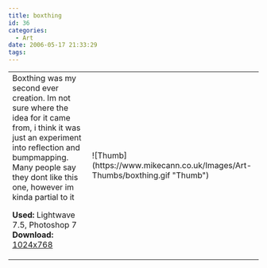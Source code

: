 ```yaml
---
title: boxthing
id: 36
categories:
  - Art
date: 2006-05-17 21:33:29
tags:
---
```


<table width="100%" cellspacing="0" cellpadding="0" border="0">
<tr>
<td>Boxthing was my second ever creation. Im not sure where the idea for it came from, i think it was just an experiment into reflection and bumpmapping. Many people say they dont like this one, however im kinda partial to it

<span style="font-weight: bold">Used:</span> Lightwave 7.5, Photoshop 7
<span style="font-weight: bold">Download:</span> [1024x768](https://www.mikecann.co.uk/Images/Art-Full/boxthing.jpg)</td>
<td>![Thumb](https://www.mikecann.co.uk/Images/Art-Thumbs/boxthing.gif "Thumb")</td>
</tr>
</table>